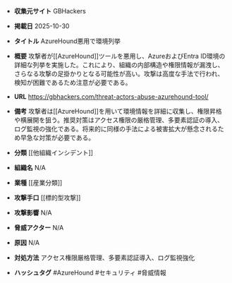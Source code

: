 - **収集元サイト**
GBHackers

- **掲載日**
2025-10-30

- **タイトル**
AzureHound悪用で環境列挙

- **概要**
攻撃者が[[AzureHound]]ツールを悪用し、AzureおよびEntra ID環境の詳細な列挙を実施した。これにより、組織の内部構造や権限情報が漏洩し、さらなる攻撃の足掛かりとなる可能性が高い。攻撃は高度な手法で行われ、検知が困難であるため注意が必要である。

- **URL**
https://gbhackers.com/threat-actors-abuse-azurehound-tool/

- **備考**
攻撃者は[[AzureHound]]を用いて環境情報を詳細に収集し、権限昇格や横展開を狙う。推奨対策はアクセス権限の厳格管理、多要素認証の導入、ログ監視の強化である。将来的に同様の手法による被害拡大が懸念されるため早急な対策が必要である。

- **分類**
[[他組織インシデント]]

- **組織名**
N/A

- **業種**
[[産業分類]]

- **攻撃手口**
[[標的型攻撃]]

- **攻撃影響**
N/A

- **脅威アクター**
N/A

- **原因**
N/A

- **対処方法**
アクセス権限厳格管理、多要素認証導入、ログ監視強化

- **ハッシュタグ**
#AzureHound #セキュリティ #脅威情報
